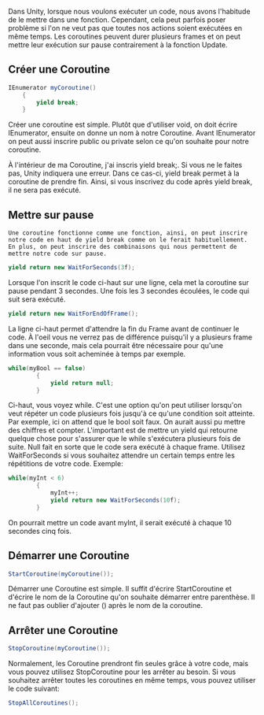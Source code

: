 Dans Unity, lorsque nous voulons exécuter un code, nous avons l'habitude de le mettre dans une fonction. Cependant, cela peut parfois poser problème si l'on ne veut pas que toutes nos actions soient exécutées en même temps. Les coroutines peuvent durer plusieurs frames et on peut mettre leur exécution sur pause contrairement à la fonction Update.   
      

## Créer une Coroutine

``` csharp
IEnumerator myCoroutine()
    {
        yield break; 
    } 
```

Créer une coroutine est simple. Plutôt que d'utiliser void, on doit écrire IEnumerator, ensuite on donne un nom à notre Coroutine. Avant IEnumerator on peut aussi inscrire public ou private selon ce qu'on souhaite pour notre coroutine.    


À l'intérieur de ma Coroutine, j'ai inscris yield break;. Si vous ne le faites pas, Unity indiquera une erreur. Dans ce cas-ci, yield break permet à la coroutine de prendre fin. Ainsi, si vous inscrivez du code après yield break, il ne sera pas exécuté.   
    
          

## Mettre sur pause
    Une coroutine fonctionne comme une fonction, ainsi, on peut inscrire notre code en haut de yield break comme on le ferait habituellement. En plus, on peut inscrire des combinaisons qui nous permettent de mettre notre code sur pause.   


``` csharp
yield return new WaitForSeconds(3f);
```

Lorsque l'on inscrit le code ci-haut sur une ligne, cela met la coroutine sur pause pendant 3 secondes. Une fois les 3 secondes écoulées, le code qui suit sera exécuté.   

``` csharp
yield return new WaitForEndOfFrame();  
```

La ligne ci-haut permet d'attendre la fin du Frame avant de continuer le code. À l'oeil vous ne verrez pas de différence puisqu'il y a plusieurs frame dans une seconde, mais cela pourrait être nécessaire pour qu'une information vous soit acheminée à temps par exemple.   

``` csharp
while(myBool == false)
        {
            yield return null; 
        }
```

Ci-haut, vous voyez while. C'est une option qu'on peut utiliser lorsqu'on veut répéter un code plusieurs fois jusqu'à ce qu'une condition soit atteinte. Par exemple, ici on attend que le bool soit faux. On aurait aussi pu mettre des chiffres et compter. L'important est de mettre un yield qui retourne quelque chose pour s'assurer que le while s'exécutera plusieurs fois de suite. Null fait en sorte que le code sera exécuté à chaque frame. Utilisez WaitForSeconds si vous souhaitez attendre un certain temps entre les répétitions de votre code. Exemple:   

``` csharp
while(myInt < 6)
        {
            myInt++; 
            yield return new WaitForSeconds(10f); 
        }
```

On pourrait mettre un code avant myInt, il serait exécuté à chaque 10 secondes cinq fois.   
      

## Démarrer une Coroutine
``` csharp
StartCoroutine(myCoroutine()); 
```

Démarrer une Coroutine est simple. Il suffit d'écrire StartCoroutine et d'écrire le nom de la Coroutine qu'on souhaite démarrer entre parenthèse. Il ne faut pas oublier d'ajouter () après le nom de la coroutine.   

      

## Arrêter une Coroutine
``` csharp
StopCoroutine(myCoroutine()); 
```

Normalement, les Coroutine prendront fin seules grâce à votre code, mais vous pouvez utilisez StopCoroutine pour les arrêter au besoin. Si vous souhaitez arrêter toutes les coroutines en même temps, vous pouvez utiliser le code suivant:

``` csharp
StopAllCoroutines(); 
```
